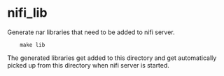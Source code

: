 # nifi_lib


Generate nar libraries that need to be added to nifi server. 

```
    make lib
```  

The generated libraries get added to this directory and get automatically picked up from this directory when nifi server is started. 
    
  

